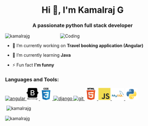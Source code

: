 <h1 align="center">Hi 👋, I'm Kamalraj G</h1>
<h3 align="center">A passionate python full stack developer</h3>
<img align="right" alt="Coding" width="325" src="https://th.bing.com/th/id/OIP.PcUTIKD7RU7PP0S66jrVJgHaFj?w=240&h=180&c=7&r=0&o=5&pid=1.7">

<p align="left"> <img src="https://komarev.com/ghpvc/?username=kamalrajg&label=Profile%20views&color=0e75b6&style=flat" alt="kamalrajg" /> </p>

- 🔭 I’m currently working on **Travel booking application (Angular)**

- 🌱 I’m currently learning **Java**

- ⚡ Fun fact **I'm funny**

<h3 align="left">Languages and Tools:</h3>
<p align="left"> <a href="https://angular.io" target="_blank" rel="noreferrer"> <img src="https://angular.io/assets/images/logos/angular/angular.svg" alt="angular" width="40" height="40"/> </a> <a href="https://getbootstrap.com" target="_blank" rel="noreferrer"> <img src="https://raw.githubusercontent.com/devicons/devicon/master/icons/bootstrap/bootstrap-plain-wordmark.svg" alt="bootstrap" width="40" height="40"/> </a> <a href="https://www.w3schools.com/css/" target="_blank" rel="noreferrer"> <img src="https://raw.githubusercontent.com/devicons/devicon/master/icons/css3/css3-original-wordmark.svg" alt="css3" width="40" height="40"/> </a> <a href="https://www.djangoproject.com/" target="_blank" rel="noreferrer"> <img src="https://cdn.worldvectorlogo.com/logos/django.svg" alt="django" width="40" height="40"/> </a> <a href="https://git-scm.com/" target="_blank" rel="noreferrer"> <img src="https://www.vectorlogo.zone/logos/git-scm/git-scm-icon.svg" alt="git" width="40" height="40"/> </a> <a href="https://www.w3.org/html/" target="_blank" rel="noreferrer"> <img src="https://raw.githubusercontent.com/devicons/devicon/master/icons/html5/html5-original-wordmark.svg" alt="html5" width="40" height="40"/> </a> <a href="https://developer.mozilla.org/en-US/docs/Web/JavaScript" target="_blank" rel="noreferrer"> <img src="https://raw.githubusercontent.com/devicons/devicon/master/icons/javascript/javascript-original.svg" alt="javascript" width="40" height="40"/> </a> <a href="https://www.mysql.com/" target="_blank" rel="noreferrer"> <img src="https://raw.githubusercontent.com/devicons/devicon/master/icons/mysql/mysql-original-wordmark.svg" alt="mysql" width="40" height="40"/> </a> <a href="https://www.python.org" target="_blank" rel="noreferrer"> <img src="https://raw.githubusercontent.com/devicons/devicon/master/icons/python/python-original.svg" alt="python" width="40" height="40"/> </a> </p>

<p>&nbsp;<img align="center" src="https://github-readme-stats.vercel.app/api?username=kamalrajg&show_icons=true&locale=en" alt="kamalrajg" /></p>

<p><img align="center" src="https://github-readme-streak-stats.herokuapp.com/?user=kamalrajg&" alt="kamalrajg" /></p>
